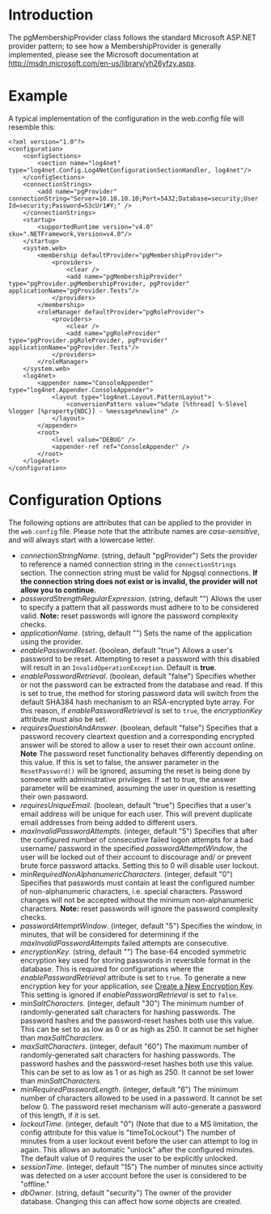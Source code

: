 # Introduction #

The pgMembershipProvider class follows the standard Microsoft ASP.NET provider pattern; to see how a MembershipProvider is generally implemented, please see the Microsoft documentation at http://msdn.microsoft.com/en-us/library/yh26yfzy.aspx.

# Example #
A typical implementation of the configuration in the web.config file will resemble this:
```
<?xml version="1.0"?>
<configuration>
	<configSections>
		<section name="log4net" type="log4net.Config.Log4NetConfigurationSectionHandler, log4net"/>
	</configSections>
	<connectionStrings>
		<add name="pgProvider" connectionString="Server=10.10.10.10;Port=5432;Database=security;User Id=security;Password=S3cUr1#Y;" />
	</connectionStrings>
	<startup>
		<supportedRuntime version="v4.0" sku=".NETFramework,Version=v4.0"/>
	</startup>
	<system.web>
		<membership defaultProvider="pgMembershipProvider">
			<providers>
				<clear />
				<add name="pgMembershipProvider" type="pgProvider.pgMembershipProvider, pgProvider" applicationName="pgProvider.Tests"/>
			</providers>
		</membership>
		<roleManager defaultProvider="pgRoleProvider">
			<providers>
				<clear />
				<add name="pgRoleProvider" type="pgProvider.pgRoleProvider, pgProvider" applicationName="pgProvider.Tests"/>
			</providers>
		</roleManager>
	</system.web>
	<log4net>
		<appender name="ConsoleAppender" type="log4net.Appender.ConsoleAppender">
			<layout type="log4net.Layout.PatternLayout">
				<conversionPattern value="%date [%thread] %-5level %logger [%property{NDC}] - %message%newline" />
			</layout>
		</appender>
		<root>
			<level value="DEBUG" />
			<appender-ref ref="ConsoleAppender" />
		</root>
	</log4net>
</configuration>
```

# Configuration Options #
The following options are attributes that can be applied to the provider in the `web.config` file.  Please note that the attribute names are _case-sensitive_, and will always start with a lowercase letter.

  * _connectionStringName_.  (string, default "pgProvider") Sets the provider to reference a named connection string in the `connectionStrings` section.  The connection string must be valid for Npgsql connections.  **If the connection string does not exist or is invalid, the provider will not allow you to continue.**
  * _passwordStrengthRegularExpression_.  (string, default "") Allows the user to specify a pattern that all passwords must adhere to to be considered valid.  **Note:** reset passwords will ignore the password complexity checks.
  * _applicationName_.  (string, default "") Sets the name of the application using the provider.
  * _enablePasswordReset_.  (boolean, default "true") Allows a user's password to be reset.  Attempting to reset a password with this disabled will result in an `InvalidOperationException`.  Default is **true**.
  * _enablePasswordRetrieval_.  (boolean, default "false") Specifies whether or not the password can be extracted from the database and read.  If this is set to true, the method for storing password data will switch from the default SHA384 hash mechanism to an RSA-encrypted byte array.  For this reason, if _enablePasswordRetrieval_ is set to `true`, the _encryptionKey_ attribute must also be set.
  * _requiresQuestionAndAnswer_. (boolean, default "false") Specifies that a password recovery cleartext question and a corresponding encrypted answer will be stored to allow a user to reset their own account online.  **Note** The password reset functionality behaves differently depending on this value.  If this is set to false, the answer parameter in the `ResetPassword()` will be ignored, assuming the reset is being done by someone with administrative privileges.  If set to true, the answer parameter will be examined, assuming the user in question is resetting their own password.
  * _requiresUniqueEmail_. (boolean, default "true") Specifies that a user's email address will be unique for each user.  This will prevent duplicate email addresses from being added to different users.
  * _maxInvalidPasswordAttempts_.  (integer, default "5") Specifies that after the configured number of consecutive failed logon attempts for a bad username/ password in the specified _passwordAttemptWindow_, the user will be locked out of their account to discourage and/ or prevent brute force password attacks.  Setting this to 0 will disable user lockout.
  * _minRequiredNonAlphanumericCharacters_.  (integer, default "0") Specifies that passwords must contain at least the configured number of non-alphanumeric characters, i.e. special characters.  Password changes will not be accepted without the minimum non-alphanumeric characters.  **Note:** reset passwords will ignore the password complexity checks.
  * _passwordAttemptWindow_.  (integer, default "5") Specifies the window, in minutes, that will be considered for determining if the _maxInvalidPasswordAttempts_ failed attempts are consecutive.
  * _encryptionKey_.  (string, default "") The base-64 encoded symmetric encryption key used for storing passwords in reversible format in the database.  This is required for configurations where the _enablePasswordRetrieval_ attribute is set to `true`.  To generate a new encryption key for your application, _see_ [Create a New Encryption Key](CreateANewEncryptionKey.md).  This setting is ignored if _enablePasswordRetrieval_ is set to `false`.
  * _minSaltCharacters_.  (integer, default "30") The minimum number of randomly-generated salt characters for hashing passwords.  The password hashes and the password-reset hashes both use this value.  This can be set to as low as 0 or as high as 250.  It cannot be set higher than _maxSaltCharacters_.
  * _maxSaltCharacters_.  (integer, default "60") The maximum number of randomly-generated salt characters for hashing passwords.  The password hashes and the password-reset hashes both use this value.  This can be set to as low as 1 or as high as 250.  It cannot be set lower than _minSaltCharacters_.
  * _minRequiredPasswordLength_.  (integer, default "6") The minimum number of characters allowed to be used in a password.  It cannot be set below 0.  The password reset mechanism will auto-generate a password of this length, if it is set.
  * _lockoutTime_.  (integer, default "0") (Note that due to a MS limitation, the config attribute for this value is "timeToLockout") The number of minutes from a user lockout event before the user can attempt to log in again.  This allows an automatic "unlock" after the configured minutes.  The default value of 0 requires the user to be explicitly unlocked.
  * _sessionTime_.  (integer, default "15") The number of minutes since activity was detected on a user account before the user is considered to be "offline."
  * _dbOwner_. (string, default "security") The owner of the provider database.  Changing this can affect how some objects are created.